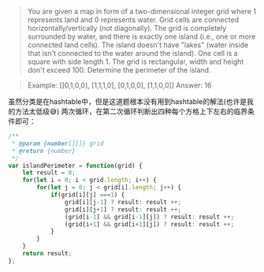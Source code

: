 >You are given a map in form of a two-dimensional integer grid where 1 represents land and 0 represents water. Grid cells are connected horizontally/vertically (not diagonally). The grid is completely surrounded by water, and there is exactly one island (i.e., one or more connected land cells). The island doesn't have "lakes" (water inside that isn't connected to the water around the island). One cell is a square with side length 1. The grid is rectangular, width and height don't exceed 100. Determine the perimeter of the island.

>Example:
[[0,1,0,0],
 [1,1,1,0],
 [0,1,0,0],
 [1,1,0,0]]
Answer: 16

虽然分类是在hashtable中，但是这道题根本没有用到hashtable的解法(也许是我的方法太低级😅)
两次循环，在第二次循环判断出四种每个方格上下左右的临界条件即可：

```js
/**
 * @param {number[][]} grid
 * @return {number}
 */
var islandPerimeter = function(grid) {
    let result = 0; 
    for(let i = 0; i < grid.length; i++) {
        for(let j = 0; j < grid[i].length; j++) {
            if(grid[i][j] ===1) {
                grid[i][j-1] ? result: result ++;
                grid[i][j+1] ? result: result ++;
                (grid[i-1] && grid[i-1][j]) ? result: result ++;
                (grid[i+1] && grid[i+1][j]) ? result: result ++;
            }
        }
    }
    return result;
};
```